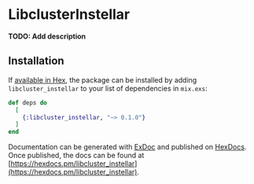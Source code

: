 # LibclusterInstellar

**TODO: Add description**

## Installation

If [available in Hex](https://hex.pm/docs/publish), the package can be installed
by adding `libcluster_instellar` to your list of dependencies in `mix.exs`:

```elixir
def deps do
  [
    {:libcluster_instellar, "~> 0.1.0"}
  ]
end
```

Documentation can be generated with [ExDoc](https://github.com/elixir-lang/ex_doc)
and published on [HexDocs](https://hexdocs.pm). Once published, the docs can
be found at [https://hexdocs.pm/libcluster_instellar](https://hexdocs.pm/libcluster_instellar).

